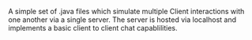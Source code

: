 A simple set of .java files which simulate multiple Client interactions with one another via a single server. The server is hosted via localhost and implements a basic client to client chat capablilities.
